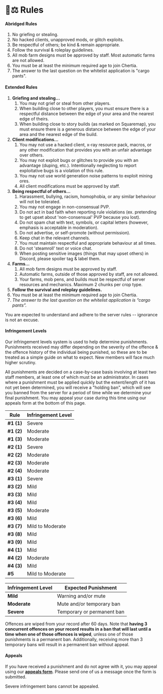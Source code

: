 # 🧑⚖ Rules

#### **Abridged Rules**

1. No griefing or stealing.
2. No hacked clients, unapproved mods, or glitch exploits.
3. Be respectful of others; be kind & remain appropriate.
4. Follow the survival & roleplay guidelines.
5. All mob farm designs must be approved by staff. Most automatic farms are not allowed.
6. You must be at least the minimum required age to join Chertia.
7. The answer to the last question on the whitelist application is "cargo pants".

#### **Extended Rules**

1. **Griefing and stealing...**
   1. You may not grief or steal from other players.
   2. When building close to other players, you must ensure there is a respectful distance between the edge of your area and the nearest edge of theirs.
   3. When building close to story builds (as marked on Squaremap), you must ensure there is a generous distance between the edge of your area and the nearest edge of the build.
2. **Client modifications...**
   1. You may not use a hacked client, x-ray resource pack, macros, or any other modification that provides you with an unfair advantage over others.
   2. You may not exploit bugs or glitches to provide you with an advantage (duping, etc.). Intentionally neglecting to report exploitative bugs is a violation of this rule.
   3. You may not use world generation noise patterns to exploit mining ores.
   4. All client modifications must be approved by staff.
3. **Being respectful of others...**
   1. Harassment, bullying, racism, homophobia, or any similar behaviour will not be tolerated.&#x20;
   2. You may not engage in non-consensual PVP.
   3. Do not act in bad faith when reporting rule violations (ex. pretending to get upset about 'non-consensual' PVP because you lost).
   4. Do not spam chat with text, symbols, or capital letters (however, emphasis is acceptable in moderation).&#x20;
   5. Do not advertise, or self-promote (without permission).&#x20;
   6. Keep chat in the relevant channels.
   7. You must maintain respectful and appropriate behaviour at all times.
   8. Do not 'steamroll' text or voice chat.
   9. When posting sensitive images (things that may upset others) in Discord, please spoiler tag & label them.
4. **Farms...**
   1. All mob farm designs must be approved by staff.
   2. Automatic farms, outside of those approved by staff, are not allowed.
   3. Your farms, mob pens, and builds must be respectful of server resources and mechanics. Maximum 2 chunks per crop type.
5. **Follow the survival and roleplay guidelines.**
6. You must be at least the minimum required age to join Chertia.
7. _The answer to the last question on the whitelist application is “cargo pants”._

You are expected to understand and adhere to the server rules -- ignorance is not an excuse.

#### **Infringement Levels**

Our infringement levels system is used to help determine punishments. Punishments received may differ depending on the severity of the offence & the offence history of the individual being punished, so these are to be treated as a simple guide on what to expect. New members will face much higher scrutiny.

All punishments are decided on a case-by-case basis involving at least two staff members, at least one of which must be an administrator. In cases where a punishment must be applied quickly but the extent/length of it has not yet been determined, you will receive a "holding ban", which will see you banned from the server for a period of time while we determine your final punishment. You may appeal your case during this time using our appeals form at the bottom of this page.

| **Rule**   | **Infringement Level** |
| ---------- | ---------------------- |
| **#1 (1)** | Severe                 |
| **#1 (2)** | Moderate               |
| **#1 (3)** | Moderate               |
| **#2 (1)** | Severe                 |
| **#2 (2)** | Moderate               |
| **#2 (3)** | Moderate               |
| **#2 (4)** | Moderate               |
| **#3 (1)** | Severe                 |
| **#3 (2)** | Mild                   |
| **#3 (3)** | Mild                   |
| **#3 (4)** | Mild                   |
| **#3 (5)** | Moderate               |
| **#3 (6)** | Mild                   |
| **#3 (7)** | Mild to Moderate       |
| **#3 (8)** | Mild                   |
| **#3 (9)** | Mild                   |
| **#4 (1)** | Mild                   |
| **#4 (2)** | Moderate               |
| **#4 (3)** | Mild                   |
| **#5**     | Mild to Moderate       |

| **Infringement Level** | **Expected Punishment**    |
| ---------------------- | -------------------------- |
| **Mild**               | Warning and/or mute        |
| **Moderate**           | Mute and/or temporary ban  |
| **Severe**             | Temporary or permanent ban |

Offences are wiped from your record after 60 days. Note that **having 3 concurrent offences on your record results in a ban that will last until a time when one of those offences is wiped**, unless one of those punishments is a permanent ban. Additionally, receiving more than 3 temporary bans will result in a permanent ban without appeal.

#### **Appeals**

If you have received a punishment and do not agree with it, you may appeal using our [**appeals form**](https://forms.gle/tf6AQCrLicfhHr1K9). Please send one of us a message once the form is submitted.

Severe infringement bans cannot be appealed.
